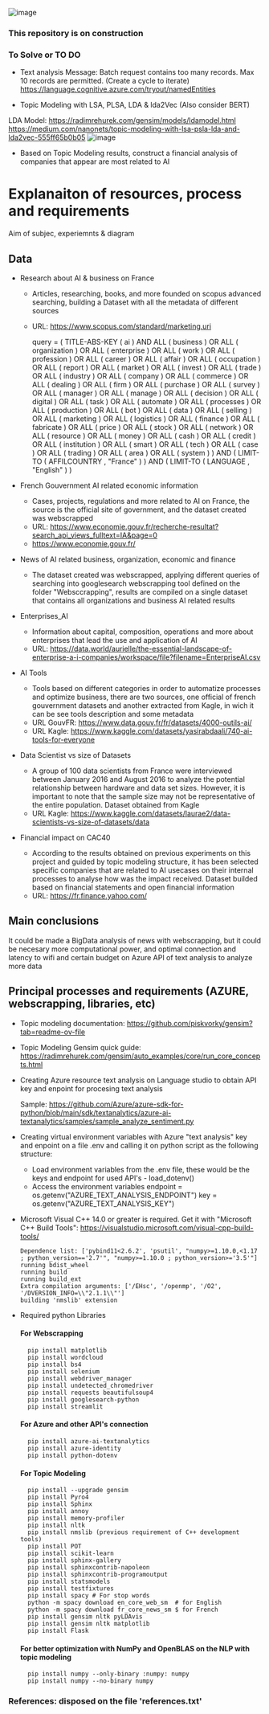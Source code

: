 ![image](https://github.com/Jhonnatan7br/Impact-of-AI-in-organizations/assets/104907786/d87a7990-b7c8-4769-a55e-9e028f2ca039)

### This repository is on construction

### To Solve or TO DO

- Text analysis Message: Batch request contains too many records. Max 10 records are permitted. (Create a cycle to iterate)
  https://language.cognitive.azure.com/tryout/namedEntities 

- Topic Modeling with LSA, PLSA, LDA & lda2Vec (Also consider BERT)

LDA Model: https://radimrehurek.com/gensim/models/ldamodel.html
https://medium.com/nanonets/topic-modeling-with-lsa-psla-lda-and-lda2vec-555ff65b0b05
![image](https://github.com/Jhonnatan7br/Impact-of-AI-in-organizations/assets/104907786/bfd97b7b-2ee8-4d5e-8b6b-57ca89fc7d1e)

- Based on Topic Modeling results, construct a financial analysis of companies that appear are most related to AI 

# Explanaiton of resources, process and requirements

Aim of subjec, experiemnts & diagram

## Data
- Research about AI & business on France
    - Articles, researching, books, and more founded on scopus advanced searching, building a Dataset with all the metadata of different sources
    - URL: https://www.scopus.com/standard/marketing.uri

        query = ( TITLE-ABS-KEY ( ai ) AND ALL ( business ) OR ALL ( organization ) OR ALL ( enterprise ) OR ALL ( work ) OR ALL ( profession ) OR ALL ( career ) OR ALL ( affair ) OR ALL ( occupation ) OR ALL ( report ) OR ALL ( market ) OR ALL ( invest ) OR ALL ( trade ) OR ALL ( industry ) OR ALL ( company ) OR ALL ( commerce ) OR ALL ( dealing ) OR ALL ( firm ) OR ALL ( purchase ) OR ALL ( survey ) OR ALL ( manager ) OR ALL ( manage ) OR ALL ( decision ) OR ALL ( digital ) OR ALL ( task ) OR ALL ( automate ) OR ALL ( processes ) OR ALL ( production ) OR ALL ( bot ) OR ALL ( data ) OR ALL ( selling ) OR ALL ( marketing ) OR ALL ( logistics ) OR ALL ( finance ) OR ALL ( fabricate ) OR ALL ( price ) OR ALL ( stock ) OR ALL ( network ) OR ALL ( resource ) OR ALL ( money ) OR ALL ( cash ) OR ALL ( credit ) OR ALL ( institution ) OR ALL ( smart ) OR ALL ( tech ) OR ALL ( case ) OR ALL ( trading ) OR ALL ( area ) OR ALL ( system ) ) AND ( LIMIT-TO ( AFFILCOUNTRY , "France" ) ) AND ( LIMIT-TO ( LANGUAGE , "English" ) )

- French Gouvernment AI related economic information
    - Cases, projects, regulations and more related to AI on France, the source is the official site of government, and the dataset created was webscrapped
    - URL: https://www.economie.gouv.fr/recherche-resultat?search_api_views_fulltext=IA&page=0
    - https://www.economie.gouv.fr/
- News of AI related business, organization, economic and finance
    - The dataset created was webscrapped, applying different queries of searching into googlesearch webscrapping tool defined on the folder "Websccrapping", results are compiled on a single dataset that contains all organizations and business AI related results
- Enterprises_AI
    - Information about capital, composition, operations and more about enterprises that lead the use and application of AI 
    - URL:     https://data.world/aurielle/the-essential-landscape-of-enterprise-a-i-companies/workspace/file?filename=EnterpriseAI.csv
- AI Tools
    - Tools based on different categories in order to automatize processes and optimize business, there are two sources, one official of french gouvernment datasets and another extracted from Kagle, in wich it can be see tools description and some metadata
    - URL GouvFR: https://www.data.gouv.fr/fr/datasets/4000-outils-ai/
    - URL Kagle: https://www.kaggle.com/datasets/yasirabdaali/740-ai-tools-for-everyone 
- Data Scientist vs size of Datasets
    - A group of 100 data scientists from France were interviewed between January 2016 and August 2016 to analyze the potential relationship between hardware and data set sizes. However, it is important to note that the sample size may not be representative of the entire population. Dataset obtained from Kagle
    - URL Kagle: https://www.kaggle.com/datasets/laurae2/data-scientists-vs-size-of-datasets/data
- Financial impact on CAC40
    - According to the results obtained on previous experiments on this project and guided by topic modeling structure, it has been selected specific companies that are related to AI usecases on their internal processes to analyse how was the impact received. Dataset builded based on financial statements and open financial information 
    - URL: https://fr.finance.yahoo.com/             

## Main conclusions

It could be made a BigData analysis of news with webscrapping, but it could be necesary more computational power, and optimal connection and latency to wifi and certain budget on Azure API of text analysis to analyze more data  

## Principal processes and requirements (AZURE, webscrapping, libraries, etc)

- Topic modeling documentation: https://github.com/piskvorky/gensim?tab=readme-ov-file

- Topic Modeling Gensim quick guide: https://radimrehurek.com/gensim/auto_examples/core/run_core_concepts.html

- Creating Azure resource text analysis on Language studio to obtain API key and enpoint for procesing text analysis 
    
    Sample:
    https://github.com/Azure/azure-sdk-for-python/blob/main/sdk/textanalytics/azure-ai-textanalytics/samples/sample_analyze_sentiment.py

- Creating virtual environment variables with Azure "text analysis" key and enpoint on a file .env and calling it on python script as the following structure:
    
    - Load environment variables from the .env file, these would be the keys and endpoint for used API's - load_dotenv()
    - Access the environment variables
        endpoint = os.getenv("AZURE_TEXT_ANALYSIS_ENDPOINT")
        key = os.getenv("AZURE_TEXT_ANALYSIS_KEY")    
        
- Microsoft Visual C++ 14.0 or greater is required. Get it with "Microsoft C++ Build Tools": https://visualstudio.microsoft.com/visual-cpp-build-tools/

      Dependence list: ['pybind11<2.6.2', 'psutil', "numpy>=1.10.0,<1.17 ; python_version=='2.7'", "numpy>=1.10.0 ; python_version>='3.5'"]     
      running bdist_wheel
      running build
      running build_ext
      Extra compilation arguments: ['/EHsc', '/openmp', '/O2', '/DVERSION_INFO=\\"2.1.1\\"']    
      building 'nmslib' extension

- Required python Libraries
    #### For Webscrapping
        pip install matplotlib
        pip install wordcloud
        pip install bs4
        pip install selenium
        pip install webdriver_manager
        pip install undetected_chromedriver
        pip install requests beautifulsoup4
        pip install googlesearch-python
        pip install streamlit

    #### For Azure and other API's connection
        pip install azure-ai-textanalytics
        pip install azure-identity
        pip install python-dotenv

    #### For Topic Modeling 
        pip install --upgrade gensim
        pip install Pyro4
        pip install Sphinx
        pip install annoy
        pip install memory-profiler
        pip install nltk
        pip install nmslib (previous requirement of C++ development tools)
        pip install POT
        pip install scikit-learn
        pip install sphinx-gallery
        pip install sphinxcontrib-napoleon
        pip install sphinxcontrib-programoutput
        pip install statsmodels
        pip install testfixtures
        pip install spacy # For stop words
        python -m spacy download en_core_web_sm  # for English
        python -m spacy download fr_core_news_sm $ for French
        pip install gensim nltk pyLDAvis
        pip install gensim nltk matplotlib
        pip install Flask

    #### For better optimization with NumPy and OpenBLAS on the NLP with topic modeling
        pip install numpy --only-binary :numpy: numpy
        pip install numpy --no-binary numpy

### References: disposed on the file 'references.txt'
